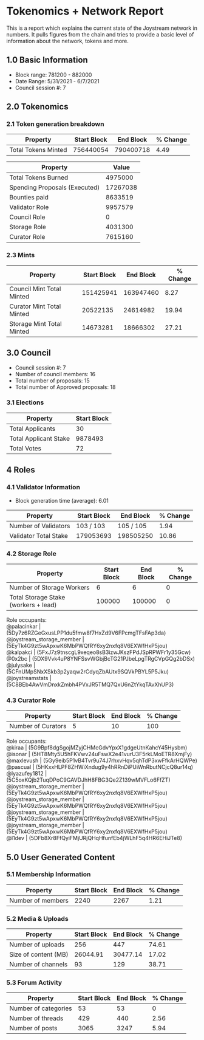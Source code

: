 # Tokenomics + Network Report
This is a report which explains the current state of the Joystream network in numbers. It pulls figures from the chain and tries to provide a basic level of information about the network, tokens and more. 

## 1.0 Basic Information
* Block range: 781200 - 882000
* Date Range: 5/31/2021 - 6/7/2021
* Council session #: 7

## 2.0 Tokenomics
### 2.1 Token generation breakdown
| Property            | Start Block | End Block | % Change |
|---------------------|--------------|--------------|----------|
| Total Tokens Minted |  756440054 | 790400718 | 4.49 |

| Property            | Value        |
|---------------------|--------------|
| Total Tokens Burned | 4975000           | 
| Spending Proposals (Executed)   |  17267038                  |
| Bounties paid       |  8633519                           |
| Validator Role      |  9957579            | 
| Council Role        | 0             | 
| Storage Role        | 4031300             | 
| Curator Role        | 7615160             |


### 2.3 Mints 
| Property                    | Start Block           | End Block | % Change |
|-----------------------------|-----------------------|--------------|----------|
| Council Mint Total Minted   | 151425941  |  163947460 |8.27          |
| Curator Mint Total Minted   |  20522135 | 24614982| 19.94          |
| Storage Mint Total Minted   |  14673281 |  18666302            |  27.21        |

## 3.0 Council
* Council session #: 7
* Number of council members: 16
* Total number of proposals: 15
* Total number of Approved proposals: 18

### 3.1 Elections
| Property                    | Start Block  |
|-----------------------------|--------------|
| Total Applicants            |30              |
| Total Applicant Stake       |9878493              |
| Total Votes                 |72             |

## 4 Roles
### 4.1 Validator Information
* Block generation time (average): 6.01

| Property                    | Start Block | End Block | % Change |
|-----------------------------|--------------|--------------|----------|
| Number of Validators       |  103 / 103 | 105 / 105 | 1.94 |
| Validator Total Stake       | 179053693 | 198505250 | 10.86 |


### 4.2 Storage Role
| Property                | Start Block | End Block | % Change |
|-------------------------|--------------|--------------|----------|
| Number of Storage Workers | 6  |  6 | 0 |
| Total Storage Stake (workers + lead)  | 100000 |  100000 | 0 |   

Role occupants:  
@palacinkar | (5Dy7z6RZGeGxusLPP1du5fmw8f7HxZd9V6FPcmgTFsFAp3da)  
@joystream_storage_member | (5EyTk4G9zt5wApxwK6MbPWQfRY6xy2nxfq8V6EXWfHxP5jou)  
@kalpakci | (5FxJ7z9tnscgL9xeqeo8sB3izwJKszFPdJSpRPWFr1y35Gcw)  
@0x2bc | (5DX9Vvk4uP8YNFSsvWGbjBcTG21PJbeLpgTRgCVpGQg2bDSx)  
@julysake | (5CFnUMpSNxXSkb3p2yaqw2rCdyqZbAUtx9SQVkPBYL5P5Jku)  
@joystreamstats | (5C8BEb4AwVmDnxkZmbh4PVxJR5TMQ7QxU6nZtYkqTAvXhUP3)  


### 4.3 Curator Role
| Property                | Start Block | End Block | % Change |
|-------------------------|--------------|--------------|----------|
| Number of Curators      | 5 | 10 | 100 |   

Role occupants:  
@kiraa | (5G9Bpf8dgSgojMZyjCHMcGdvYpxX1gdgeUtnKahcY45Hysbm)  
@isonar | (5HT8Mty5U5hFKVwv24uFswX2e41vurU3F5rkLMoETR8XmjFy)  
@maxlevush | (5Gy9eib5P1vB4Tvr9u74J7rhxvHqv5qhTdP3xwFfkArHQWPe)  
@pascual | (5HKxxHLPF8ZHWiXndug9y4hRRnDiPUiWnRbutNCjcQ8ur14q)  
@lyazufey1812 | (5C5oxKQjb2TuqDPoC9GAVDJhH8FBG3Qe2Z139wMVFLo6FfZT)  
@joystream_storage_member | (5EyTk4G9zt5wApxwK6MbPWQfRY6xy2nxfq8V6EXWfHxP5jou)  
@joystream_storage_member | (5EyTk4G9zt5wApxwK6MbPWQfRY6xy2nxfq8V6EXWfHxP5jou)  
@joystream_storage_member | (5EyTk4G9zt5wApxwK6MbPWQfRY6xy2nxfq8V6EXWfHxP5jou)  
@joystream_storage_member | (5EyTk4G9zt5wApxwK6MbPWQfRY6xy2nxfq8V6EXWfHxP5jou)  
@l1dev | (5DFb8Xr8FfQyiFMjURjQHqHfunfEb4jWLhF5q4HR6EHiJTe8)  


## 5.0 User Generated Content
### 5.1 Membership Information
| Property          | Start Block | End Block | % Change |
|-------------------|--------------|--------------|----------|
| Number of members | 2240|  2267 | 1.21 |

### 5.2 Media & Uploads
| Property                | Start Block | End Block | % Change |
|-------------------------|--------------|--------------|----------|
| Number of uploads       | 256 | 447  |  74.61 |
| Size of content (MB)        |  26044.91 |  30477.14 | 17.02          |
| Number of channels      |  93 | 129 | 38.71 |

### 5.3 Forum Activity
| Property          | Start Block | End Block | % Change |
|-------------------|--------------|--------------|----------|
| Number of categories | 53 | 53 | 0         |
| Number of threads    | 429| 440 | 2.56         |
| Number of posts      | 3065 | 3247            |  5.94        |